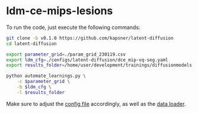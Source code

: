 # ldm-ce-mips-lesions

To run the code, just execute the following commands:

```bash
git clone -b v0.1.0 https://github.com/kapsner/latent-diffusion
cd latent-diffusion

export parameter_grid=./param_grid_230119.csv
export ldm_cfg=./configs/latent-diffusion/dce_mip-vq-seg.yaml
export results_folder=/home/user/development/trainings/diffusionmodels

python automate_learnings.py \
    -c $parameter_grid \
    -b $ldm_cfg \
    -l $results_folder
```

Make sure to adjust the [config file](configs/latent-diffusion/dce_mip-vq-seg.yaml) accordingly, as well as the [data loader](https://github.com/kapsner/latent-diffusion/blob/main/ldm/data/dce_mip.py).
